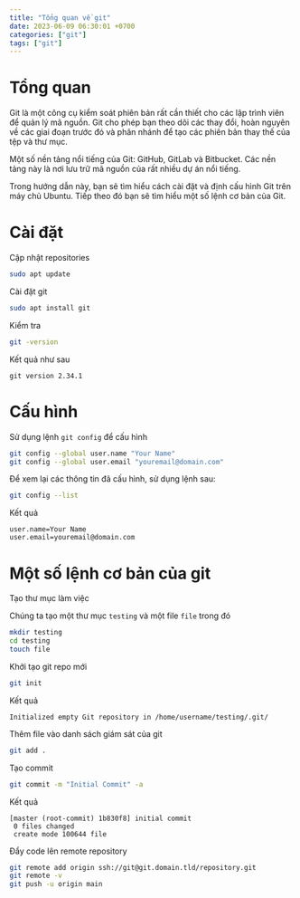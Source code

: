 ```yaml
---
title: "Tổng quan về git"
date: 2023-06-09 06:30:01 +0700
categories: ["git"]
tags: ["git"]
---
```


# Tổng quan

Git là một công cụ kiểm soát phiên bản rất cần thiết cho các lập trình viên để quản lý mã nguồn. 
Git cho phép bạn theo dõi các thay đổi, hoàn nguyên về các giai đoạn trước đó và phân nhánh để tạo các phiên bản 
thay thế của tệp và thư mục.

Một số nền tảng nổi tiếng của Git: GitHub, GitLab và Bitbucket. Các nền tảng này là nơi lưu trữ mã nguồn của rất nhiều
dự án nổi tiếng.

Trong hướng dẫn này, bạn sẽ tìm hiểu cách cài đặt và định cấu hình Git trên máy chủ Ubuntu. Tiếp theo đó bạn sẽ tìm hiểu
một số lệnh cơ bản của Git. 

# Cài đặt

Cập nhật repositories
```sh
sudo apt update
```

Cài đặt git
```sh
sudo apt install git
```

Kiểm tra
```sh
git -version
```

Kết quả như sau
```
git version 2.34.1
```

# Cấu hình

Sử dụng lệnh `git config` để cấu hình

```sh
git config --global user.name "Your Name"
git config --global user.email "youremail@domain.com"
```

Để xem lại các thông tin đã cấu hình, sử dụng lệnh sau:
```sh
git config --list
```

Kết quả
```
user.name=Your Name
user.email=youremail@domain.com
```

# Một số lệnh cơ bản của git

Tạo thư mục làm việc

Chúng ta tạo một thư mục `testing` và một file `file` trong đó
```sh
mkdir testing
cd testing
touch file
```

Khởi tạo git repo mới
```sh
git init
```

Kết quả
```
Initialized empty Git repository in /home/username/testing/.git/
```

Thêm file vào danh sách giám sát của git
```sh
git add .
```

Tạo commit
```sh
git commit -m "Initial Commit" -a
```

Kết quả
```
[master (root-commit) 1b830f8] initial commit
 0 files changed
 create mode 100644 file
```

Đẩy code lên remote repository
```sh
git remote add origin ssh://git@git.domain.tld/repository.git 
git remote -v
git push -u origin main
```
